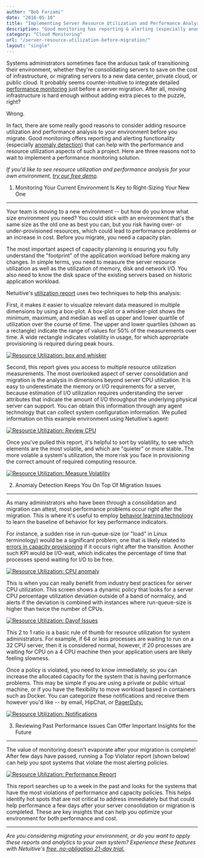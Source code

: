 ```yaml
---
author: "Bob Farzami"
date: "2016-05-10"
title: "Implementing Server Resource Utilization and Performance Analysis before a Migration"
description: "Good monitoring has reporting & alerting (especially anomaly detection) that can help with the performance and resource utilization aspects of a migration."
category: "Cloud Monitoring"
url: "/server-resource-utilization-before-migration/"
layout: "single"
---
```

Systems administrators sometimes face the arduous task of transitioning their environment, whether they're consolidating servers to save on the cost of infrastructure, or migrating servers to a new data center, private cloud, or public cloud. It probably seems counter-intuitive to integrate detailed [performance monitoring](https://www.metricly.com) just before a server migration. After all, moving infrastructure is hard enough without adding extra pieces to the puzzle, right?

Wrong.

In fact, there are some really good reasons to consider adding resource utilization and performance analysis to your environment before you migrate. Good monitoring offers reporting and alerting functionality (especially [anomaly detection](https://www.metricly.com/product)) that can help with the performance and resource utilization aspects of such a project. Here are three reasons not to wait to implement a performance monitoring solution.

*If you'd like to see resource utilization and performance analysis for your own environment, [try our free demo](https://www.metricly.com/signup).*

1) Monitoring Your Current Environment Is Key to Right-Sizing Your New One
--------------------------------------------------------------------------

Your team is moving to a new environment -- but how do you know what size environment you need? You could stick with an environment that's the same size as the old one as best you can, but you risk having over- or under-provisioned resources, which could lead to performance problems or an increase in cost. Before you migrate, you need a capacity plan.

The most important aspect of capacity planning is ensuring you fully understand the "footprint" of the application workload before making any changes. In simple terms, you need to measure the server resource utilization as well as the utilization of memory, disk and network I/O. You also need to know the disk space of the existing servers based on historic application workload.

Netuitive's [utilization report](https://help.netuitive.com/Content/Reports/utilization_boxplot_report.htm) uses two techniques to help this analysis:

First, it makes it easier to visualize relevant data measured in multiple dimensions by using a box-plot. A box-plot or a whisker-plot shows the minimum, maximum, and median as well as upper and lower quartile of utilization over the course of time. The upper and lower quartiles (shown as a rectangle) indicate the range of values for 50% of the measurements over time. A wide rectangle indicates volatility in usage, for which appropriate provisioning is required during peak hours.

[![Resource Utilization: box and whisker](https://www.metricly.com/wp-content/uploads/2016/05/boxandwhisker.png)](https://www.metricly.com/wp-content/uploads/2016/05/boxandwhisker.png)

Second, this report gives you access to multiple resource utilization measurements. The most overlooked aspect of server consolidation and migration is the analysis in dimensions beyond server CPU utilization. It is easy to underestimate the memory or I/O requirements for a server, because estimation of I/O utilization requires understanding the server attributes that indicate the amount of I/O throughput the underlying physical server can support. You can obtain this information through any agent technology that can collect system configuration information. We pulled information on this example environment using Netuitive's agent:

[![Resource Utilization: Review CPU](https://www.metricly.com/wp-content/uploads/2016/05/ReviewCPU-1024x465.png)](https://www.metricly.com/wp-content/uploads/2016/05/ReviewCPU.png)

Once you've pulled this report, it's helpful to sort by volatility, to see which elements are the most volatile, and which are "quieter" or more stable. The more volatile a system's utilization, the more risk you face in provisioning the correct amount of required computing resource.

[![Resource Utilization: Measure Volatility](https://www.metricly.com/wp-content/uploads/2016/05/MeasureVolatility-1024x461.png)](https://www.metricly.com/wp-content/uploads/2016/05/MeasureVolatility.png)

2) Anomaly Detection Keeps You On Top Of Migration Issues
---------------------------------------------------------

As many administrators who have been through a consolidation and migration can attest, most performance problems occur right after the migration. This is where it's useful to employ [behavior learning technology](https://www.metricly.com/behavior-learning-engine) to learn the baseline of behavior for key performance indicators.

For instance, a sudden rise in run-queue-size (or "load" in Linux terminology) would be a significant problem, one that is likely related to [errors in capacity provisioning](https://www.metricly.com/3-ways-to-get-capacity-plans-wrong) if it occurs right after the transition. Another such KPI would be I/O-wait, which indicates the percentage of time that processes spend waiting for I/O to be free.

[![Resource Utilization: CPU anomaly](https://www.metricly.com/wp-content/uploads/2016/05/CPUanomaly-1024x306.png)](https://www.metricly.com/wp-content/uploads/2016/05/CPUanomaly.png)

This is when you can really benefit from industry best practices for server CPU utilization. This screen shows a dynamic policy that looks for a server CPU percentage utilization deviation outside of a band of normalcy, and alerts if the deviation is combined with instances where run-queue-size is higher than twice the number of CPUs.

[![Resource Utilization: Dayof Issues](https://www.metricly.com/wp-content/uploads/2016/05/DayofIssues-1024x464.png)](https://www.metricly.com/wp-content/uploads/2016/05/DayofIssues.png)

This 2 to 1 ratio is a basic rule of thumb for resource utilization for system administrators. For example, if 64 or less processes are waiting to run on a 32 CPU server, then it is considered normal, however, if 20 processes are waiting for CPU on a 4 CPU machine then your application users are likely feeling slowness.

Once a policy is violated, you need to know immediately, so you can increase the allocated capacity for the system that is having performance problems. This may be simple if you are using a private or public virtual machine, or if you have the flexibility to move workload based in containers such as Docker. You can categorize these notifications and receive them however you'd like -- by email, HipChat, or [PagerDuty.](https://www.metricly.com/combining-netuitive-and-pagerduty-for-monitoring-alarms)

[![Resource Utilization: Notifications](https://www.metricly.com/wp-content/uploads/2016/05/Notifications-1024x460.png)](https://www.metricly.com/wp-content/uploads/2016/05/Notifications.png)

3) Reviewing Past Performance Issues Can Offer Important Insights for the Future
--------------------------------------------------------------------------------

The value of monitoring doesn't evaporate after your migration is complete! After few days have passed, running a Top Violator report (shown below) can help you spot systems that violate the most alerting policies.

[![Resource Utilization: Performance Report](https://www.metricly.com/wp-content/uploads/2016/05/PerformanceReport-1024x463.png)](https://www.metricly.com/wp-content/uploads/2016/05/PerformanceReport.png)

This report searches up to a week in the past and looks for the systems that have the most violations of performance and capacity policies. This helps identify hot spots that are not critical to address immediately but that could help performance a few days after your server consolidation or migration is completed. These are key insights that can help you optimize your environment for both performance and cost.

* * * * *

*Are you considering migrating your environment, or do you want to apply these reports and analytics to your own system? Experience these features with Netuitive's [free, no-obligation 21-day trial.](https://www.metricly.com/signup)*
